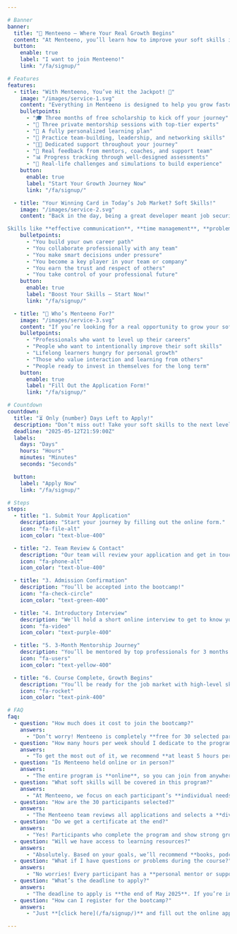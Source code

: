 ```yaml
---

# Banner
banner:
  title: "🎯 Menteeno – Where Your Real Growth Begins"
  content: "At Menteeno, you’ll learn how to improve your soft skills in both life and work. With a personalized path, real-world exercises, expert mentorship, and tons of constructive feedback – all alongside people just like you who are chasing growth."
  button:
    enable: true
    label: "I want to join Menteeno!"
    link: "/fa/signup/"

# Features
features:
  - title: "With Menteeno, You’ve Hit the Jackpot! 🎲"
    image: "/images/service-1.svg"
    content: "Everything in Menteeno is designed to help you grow faster, easier, and more effectively. From mentorship to hands-on practice, we’re walking the growth path with you step by step."
    bulletpoints:
      - "🎓 Three months of free scholarship to kick off your journey"
      - "💬 Three private mentorship sessions with top-tier experts"
      - "🧭 A fully personalized learning plan"
      - "🤝 Practice team-building, leadership, and networking skills"
      - "🧑‍💼 Dedicated support throughout your journey"
      - "🧠 Real feedback from mentors, coaches, and support team"
      - "📊 Progress tracking through well-designed assessments"
      - "🎯 Real-life challenges and simulations to build experience"
    button:
      enable: true
      label: "Start Your Growth Journey Now"
      link: "/fa/signup/"

  - title: "Your Winning Card in Today’s Job Market? Soft Skills!"
    image: "/images/service-2.svg"
    content: "Back in the day, being a great developer meant job security. But now? Tools are easier, AI handles a lot, and learning a new language is just a few clicks away. Real difference isn’t in your code – it’s in you.

Skills like **effective communication**, **time management**, **problem-solving**, **teamwork**, and **confidence** are what get you noticed, help you grow, and make you irreplaceable."
    bulletpoints:
      - "You build your own career path"
      - "You collaborate professionally with any team"
      - "You make smart decisions under pressure"
      - "You become a key player in your team or company"
      - "You earn the trust and respect of others"
      - "You take control of your professional future"
    button:
      enable: true
      label: "Boost Your Skills – Start Now!"
      link: "/fa/signup/"

  - title: "🎯 Who’s Menteeno For?"
    image: "/images/service-3.svg"
    content: "If you’re looking for a real opportunity to grow your soft skills and take a serious step in your personal development journey, Menteeno is for you. If you check these boxes, we’d love to meet you :)"
    bulletpoints:
      - "Professionals who want to level up their careers"
      - "People who want to intentionally improve their soft skills"
      - "Lifelong learners hungry for personal growth"
      - "Those who value interaction and learning from others"
      - "People ready to invest in themselves for the long term"
    button:
      enable: true
      label: "Fill Out the Application Form!"
      link: "/fa/signup/"

# Countdown
countdown:
  title: "⏳ Only {number} Days Left to Apply!"
  description: "Don’t miss out! Take your soft skills to the next level."
  deadline: "2025-05-12T21:59:00Z"
  labels:
    days: "Days"
    hours: "Hours"
    minutes: "Minutes"
    seconds: "Seconds"

  button:
    label: "Apply Now"
    link: "/fa/signup/"

# Steps
steps:
  - title: "1. Submit Your Application"
    description: "Start your journey by filling out the online form."
    icon: "fa-file-alt"
    icon_color: "text-blue-400"

  - title: "2. Team Review & Contact"
    description: "Our team will review your application and get in touch for next steps."
    icon: "fa-phone-alt"
    icon_color: "text-blue-400"

  - title: "3. Admission Confirmation"
    description: "You’ll be accepted into the bootcamp!"
    icon: "fa-check-circle"
    icon_color: "text-green-400"

  - title: "4. Introductory Interview"
    description: "We'll hold a short online interview to get to know you better."
    icon: "fa-video"
    icon_color: "text-purple-400"

  - title: "5. 3-Month Mentorship Journey"
    description: "You’ll be mentored by top professionals for 3 months."
    icon: "fa-users"
    icon_color: "text-yellow-400"

  - title: "6. Course Complete, Growth Begins"
    description: "You’ll be ready for the job market with high-level skills."
    icon: "fa-rocket"
    icon_color: "text-pink-400"

# FAQ
faq:
  - question: "How much does it cost to join the bootcamp?"
    answers:
      - "Don’t worry! Menteeno is completely **free for 30 selected participants**. Our goal is to help you grow your soft skills."
  - question: "How many hours per week should I dedicate to the program?"
    answers:
      - "To get the most out of it, we recommend **at least 5 hours per week**. The more you put in, the more you’ll get out of it!"
  - question: "Is Menteeno held online or in person?"
    answers:
      - "The entire program is **online**, so you can join from anywhere. We’ll also have **one in-person gathering** at the end to meet each other face to face."
  - question: "What soft skills will be covered in this program?"
    answers:
      - "At Menteeno, we focus on each participant’s **individual needs**. We help you identify the soft skills that matter most for your career and give you space to develop them."
  - question: "How are the 30 participants selected?"
    answers:
      - "The Menteeno team reviews all applications and selects a **diverse group**. Those with **clear goals and needs** in soft skills will be prioritized."
  - question: "Do we get a certificate at the end?"
    answers:
      - "Yes! Participants who complete the program and show strong growth in their selected soft skills will receive a **certificate**, which also includes the time invested in each skill."
  - question: "Will we have access to learning resources?"
    answers:
      - "Absolutely. Based on your goals, we’ll recommend **books, podcasts, and other curated resources**. These aren’t mandatory – you're free to use other resources too. The goal is to help you grow, not limit you."
  - question: "What if I have questions or problems during the course?"
    answers:
      - "No worries! Every participant has a **personal mentor or support contact** you can reach out to whenever you need help."
  - question: "What’s the deadline to apply?"
    answers:
      - "The deadline to apply is **the end of May 2025**. If you’re interested, don’t wait too long!"
  - question: "How can I register for the bootcamp?"
    answers:
      - "Just **[click here](/fa/signup/)** and fill out the online application form."

---
```

